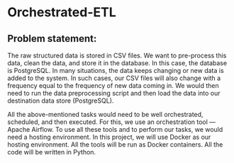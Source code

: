 # Orchestrated-ETL

## Problem statement:

The raw structured data is stored in CSV files. We want to pre-process this data, clean the data, and store it in the database. In this case, the database is PostgreSQL. In many situations, the data keeps changing or new data is added to the system. In such cases, our CSV files will also change with a frequency equal to the frequency of new data coming in. We would then need to run the data preprocessing script and then load the data into our destination data store (PostgreSQL).

All the above-mentioned tasks would need to be well orchestrated, scheduled, and then executed. For this, we use an orchestration tool — Apache Airflow. To use all these tools and to perform our tasks, we would need a hosting environment. In this project, we will use Docker as our hosting environment. All the tools will be run as Docker containers. All the code will be written in Python.